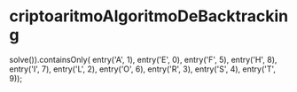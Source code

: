 # criptoaritmoAlgoritmoDeBacktracking
solve()).containsOnly(
                        entry('A', 1),
                        entry('E', 0),
                        entry('F', 5),
                        entry('H', 8),
                        entry('I', 7),
                        entry('L', 2),
                        entry('O', 6),
                        entry('R', 3),
                        entry('S', 4),
                        entry('T', 9));
